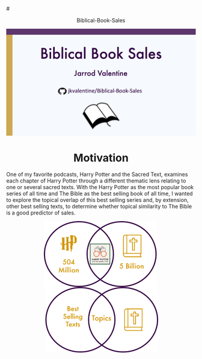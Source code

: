 #<center>Biblical-Book-Sales</center>

![Title Slide](https://github.com/jkvalentine/Biblical-Book-Sales/blob/master/images/title_side.png)

<H1 align="center">Motivation</H1>
<p>One of my favorite podcasts, Harry Potter and the Sacred Text, examines each chapter of Harry Potter through a different thematic lens relating to one or several sacred texts. With the Harry Potter as the most popular book series of all time and The Bible as the best selling book of all time, I wanted to explore the topical overlap of this best selling series and, by extension, other best selling texts, to determine whether topical similarity to The Bible is a good predictor of sales.</p>

<p><img src="https://github.com/jkvalentine/Biblical-Book-Sales/blob/master/images/hp_bible.png" width="300" align="left" style="margin: 0px 100px"/><img src="https://github.com/jkvalentine/Biblical-Book-Sales/blob/master/images/best_sellers_bible.png" width="300" align="right" style="margin: 0px 100px"/></p>

